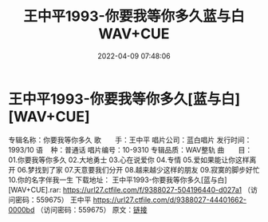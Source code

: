 ﻿---
title: 王中平1993-你要我等你多久蓝与白WAV+CUE
date: 2022-04-09 07:48:06
categories: WAV车载音乐、镜像
tags: 国语流行
---
# 王中平1993-你要我等你多久[蓝与白][WAV+CUE]

专辑名称：你要我等你多久
歌　　手：王中平
唱片公司：蓝白唱片
发行时间：1993/10
语    种：普通话
唱片编号：10-9310
专辑品质：WAV整轨
曲　　目：
01.你要我等你多久
02.大地勇士
03.心在说爱你
04.专情
05.爱如果能让你这样离开
06.梦找到了家
07.天意要我们分开
08.越来越少这样的朋友
09.寂寞的脚步好忙
10.你的名字伴我一生
下载地址：
王中平1993-你要我等你多久[蓝与白][WAV+CUE].rar: https://url27.ctfile.com/f/9388027-504196440-d027a1
（访问密码：559675）
王中平
https://url27.ctfile.com/d/9388027-44401662-0000bd
（访问密码：559675）
原文：[链接](https://blog.sina.com.cn/s/blog_1647c7e7601030wkp.html)